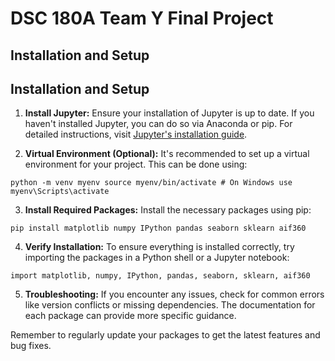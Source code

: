 # DSC 180A Team Y Final Project

## Installation and Setup

## Installation and Setup

1. **Install Jupyter:** Ensure your installation of Jupyter is up to date. If you haven't installed Jupyter, you can do so via Anaconda or pip. For detailed instructions, visit [Jupyter's installation guide](https://jupyter.org/install).

2. **Virtual Environment (Optional):** It's recommended to set up a virtual environment for your project. This can be done using:

`python -m venv myenv
source myenv/bin/activate # On Windows use myenv\Scripts\activate`

3. **Install Required Packages:** Install the necessary packages using pip:

`pip install matplotlib numpy IPython pandas seaborn sklearn aif360`

4. **Verify Installation:** To ensure everything is installed correctly, try importing the packages in a Python shell or a Jupyter notebook:

`import matplotlib, numpy, IPython, pandas, seaborn, sklearn, aif360`

5. **Troubleshooting:** If you encounter any issues, check for common errors like version conflicts or missing dependencies. The documentation for each package can provide more specific guidance.

Remember to regularly update your packages to get the latest features and bug fixes.
